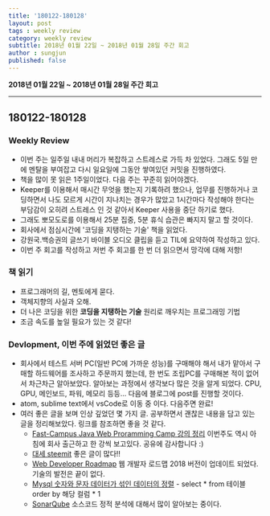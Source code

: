 ```yaml
---
title: '180122-180128'  
layout: post  
tags : weekly review
category: weekly review
subtitle: 2018년 01월 22일 ~ 2018년 01월 28일 주간 회고
author : sungjun
published: false
---
```


**2018년 01월 22일 ~ 2018년 01월 28일 주간 회고** 

---

## 180122-180128

### Weekly Review
  - 이번 주는 일주일 내내 머리가 복잡하고 스트레스로 가득 차 있었다. 그래도 5일 만에 멘탈을 부여잡고 다시 일요일에 그동안 쌓여있던 커밋을 진행하였다.
  - 책을 많이 못 읽은 1주일이었다. 다음 주는 꾸준히 읽어야겠다.
  - Keeper를 이용해서 매시간 무엇을 했는지 기록하려 했으나, 업무를 진행하거나 코딩하면서 나도 모르게 시간이 지나치는 경우가 많았고 1시간마다 작성해야 한다는 부담감이 오히려 스트레스 인 것 같아서 Keeper 사용을 중단 하기로 했다.
  - 그래도 뽀모도로를 이용해서 25분 집중, 5분 휴식 습관은 빠지지 말고 할 것이다.
  - 회사에서 점심시간에 '코딩을 지탱하는 기술' 책을 읽었다.
  - 강원국.백승권의 글쓰기 바이블 오디오 클립을 듣고 TIL에 요약하여 작성하고 있다.
  - 이번 주 회고를 작성하고 저번 주 회고를 한 번 더 읽으면서 망각에 대해 저항!


### 책 읽기
  - 프로그래머의 길, 멘토에게 묻다.
  - 객체지향의 사실과 오해.
  - 더 나은 코딩을 위한 **코딩을 지탱하는 기술** 원리로 깨우치는 프로그래밍 기법
  - 조금 속도를 높일 필요가 있는 것 같다!


### Devlopment, 이번 주에 읽었던 좋은 글
  - 회사에서 테스트 서버 PC(일반 PC에 가까운 성능)를 구매해야 해서 내가 맡아서 구매할 하드웨어를 조사하고 주문까지 했는데, 한 번도 조립PC를 구매해본 적이 없어서 차근차근 알아보았다. 알아보는 과정에서 생각보다 많은 것을 알게 되었다. CPU, GPU, 메인보드, 파워, 메모리 등등... 다음에 블로그에 post를 진행할 것이다.
  - atom, sublime text에서 vsCode로 이동 중 이다. 다음주면 완료!
  - 여러 좋은 글을 보며 인상 깊었던 몇 가지 글. 공부하면서 괜찮은 내용을 담고 있는 글을 정리해보았다. 링크를 참조하면 좋을 것 같다.
    - [Fast-Campus Java Web Proramming Camp 강의 정리](https://kingbbode.github.io/posts/fast-campus-1) 이번주도 역시 아침에 회사 출근하고 한 강씩 보고있다. 공유에 감사합니다 :)
    - [대세  steemit](https://steemit.com/) 좋은 글이 많다!!
    - [Web Developer Roadmap](https://github.com/kamranahmedse/developer-roadmap/blob/master/README.md) 웹 개발자 로드맵 2018 버전이 업데이트 되었다. 기술의 발전은 끝이 없다.
    - [Mysql 숫자와 문자 데이터가 섞인 데이터의 정렬](http://lehero.tistory.com/275) - select * from 테이블 order by 해당 컬럼 * 1
    - [SonarQube](https://steemit.com/kr-dev/@flyyou/sonarqube-1-sonarqube-install-and-setting) 소스코드 정적 분석에 대해서 많이 알아보는 중이다.
